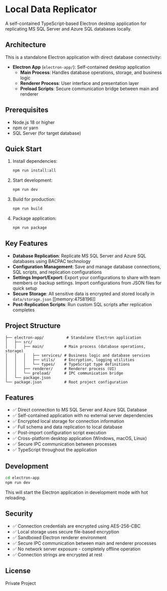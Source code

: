 # Local Data Replicator

A self-contained TypeScript-based Electron desktop application for replicating MS SQL Server and Azure SQL databases locally.

## Architecture

This is a standalone Electron application with direct database connectivity:
- **Electron App** (`electron-app/`): Self-contained desktop application
  - **Main Process**: Handles database operations, storage, and business logic
  - **Renderer Process**: User interface and presentation layer
  - **Preload Scripts**: Secure communication bridge between main and renderer

## Prerequisites

- Node.js 18 or higher
- npm or yarn
- SQL Server (for target database)

## Quick Start

1. Install dependencies:
   ```bash
   npm run install:all
   ```

2. Start development:
   ```bash
   npm run dev
   ```

3. Build for production:
   ```bash
   npm run build
   ```

4. Package application:
   ```bash
   npm run package
   ```

## Key Features

- **Database Replication**: Replicate MS SQL Server and Azure SQL databases using BACPAC technology
- **Configuration Management**: Save and manage database connections, SQL scripts, and replication configurations
- **Settings Import/Export**: Export your configurations to share with team members or backup settings. Import configurations from JSON files for quick setup
- **Secure Storage**: All sensitive data is encrypted and stored locally in `data/storage.json` [[memory:4758196]]
- **Post-Replication Scripts**: Run custom SQL scripts after replication completes

## Project Structure

```
├── electron-app/          # Standalone Electron application
│   ├── src/
│   │   ├── main/         # Main process (database operations, storage)
│   │   │   ├── services/ # Business logic and database services
│   │   │   ├── utils/    # Encryption, logging utilities
│   │   │   └── types/    # TypeScript type definitions
│   │   ├── renderer/     # Renderer process (UI)
│   │   └── preload/      # IPC communication bridge
│   └── package.json
└── package.json          # Root project configuration
```

## Features

- ✅ Direct connection to MS SQL Server and Azure SQL Database
- ✅ Self-contained application with no external server dependencies
- ✅ Encrypted local storage for connection information
- ✅ Full schema and data replication to local database
- ✅ Post-import configuration script execution
- ✅ Cross-platform desktop application (Windows, macOS, Linux)
- ✅ Secure IPC communication between processes
- ✅ TypeScript throughout the application

## Development

```bash
cd electron-app
npm run dev
```

This will start the Electron application in development mode with hot reloading.

## Security

- ✅ Connection credentials are encrypted using AES-256-CBC
- ✅ Local storage uses secure file-based encryption
- ✅ Sandboxed Electron renderer environment
- ✅ Secure IPC communication between main and renderer processes
- ✅ No network server exposure - completely offline operation
- ✅ Connection strings are encrypted at rest

## License

Private Project 